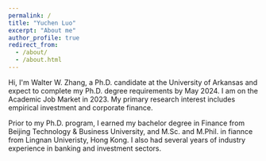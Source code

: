 ```yaml
---
permalink: /
title: "Yuchen Luo"
excerpt: "About me"
author_profile: true
redirect_from: 
  - /about/
  - /about.html
---
```



Hi, I'm Walter W. Zhang, a Ph.D. candidate at the University of Arkansas and expect to complete my Ph.D. degree requirements by May 2024. I am on the Academic Job Market in 2023. My primary research interest includes empirical investment and corporate finance.

Prior to my Ph.D. program, I earned my bachelor degree in Finance from Beijing Technology & Business University, and M.Sc. and M.Phil. in fiannce from Lingnan Univeristy, Hong Kong. I also had several years of industry experience in banking and investment sectors.
